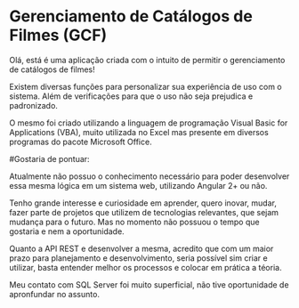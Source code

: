 # Gerenciamento de Catálogos de Filmes (GCF)

Olá, está é uma aplicação criada com o intuito de permitir o gerenciamento de catálogos de filmes!

Existem diversas funções para personalizar sua experiência de uso com o sistema. Além de verificações para que o uso não seja prejudica e padronizado.

O mesmo foi criado utilizando a linguagem de programação Visual Basic for Applications (VBA), muito utilizada no Excel mas presente em diversos programas do pacote Microsoft Office.



#Gostaria de pontuar:

Atualmente não possuo o conhecimento necessário para poder desenvolver essa mesma lógica em um sistema web, utilizando Angular 2+ ou não. 

Tenho grande interesse e curiosidade em aprender, quero inovar, mudar, fazer parte de projetos que utilizem de tecnologias relevantes, que sejam mudança para o futuro. Mas no momento não possuou o tempo que gostaria e nem a oportunidade. 

Quanto a API REST e desenvolver a mesma, acredito que com um maior prazo para planejamento e desenvolvimento, seria possível sim criar e utilizar, basta entender melhor os processos e colocar em prática a téoria. 

Meu contato com SQL Server foi muito superficial, não tive oportunidade de apronfundar no assunto.
